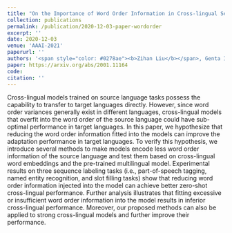 ```yaml
---
title: "On the Importance of Word Order Information in Cross-lingual Sequence Labeling"
collection: publications
permalink: /publication/2020-12-03-paper-wordorder
excerpt: ''
date: 2020-12-03
venue: 'AAAI-2021'
paperurl: ''
authors: '<span style="color: #0278ae"><b>Zihan Liu</b></span>, Genta Indra Winata, Samuel Cahyawijaya, Andrea Madotto, Zhaojiang Lin, Pascale Fung'
paper: https://arxiv.org/abs/2001.11164
code:
citation: ''
---
```

Cross-lingual models trained on source language tasks possess the capability to transfer to target languages directly. However, since word order variances generally exist in different languages, cross-lingual models that overfit into the word order of the source language could have sub-optimal performance in target languages. In this paper, we hypothesize that reducing the word order information fitted into the models can improve the adaptation performance in target languages. To verify this hypothesis, we introduce several methods to make models encode less word order information of the source language and test them based on cross-lingual word embeddings and the pre-trained multilingual model. Experimental results on three sequence labeling tasks (i.e., part-of-speech tagging, named entity recognition, and slot filling tasks) show that reducing word order information injected into the model can achieve better zero-shot cross-lingual performance. Further analysis illustrates that fitting excessive or insufficient word order information into the model results in inferior cross-lingual performance. Moreover, our proposed methods can also be applied to strong cross-lingual models and further improve their performance.

